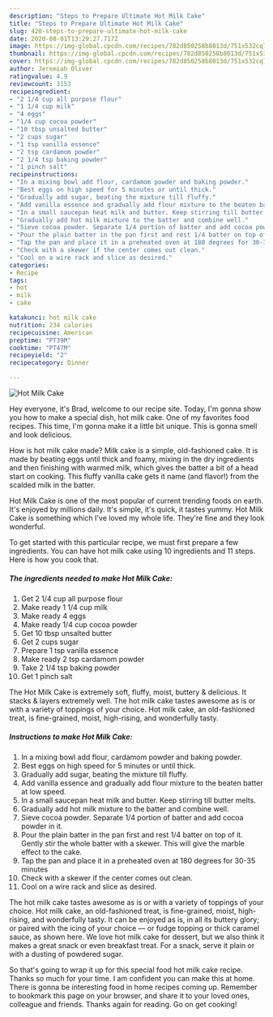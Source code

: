 ```yaml
---
description: "Steps to Prepare Ultimate Hot Milk Cake"
title: "Steps to Prepare Ultimate Hot Milk Cake"
slug: 420-steps-to-prepare-ultimate-hot-milk-cake
date: 2020-08-01T13:29:27.717Z
image: https://img-global.cpcdn.com/recipes/782d850258b8013d/751x532cq70/hot-milk-cake-recipe-main-photo.jpg
thumbnail: https://img-global.cpcdn.com/recipes/782d850258b8013d/751x532cq70/hot-milk-cake-recipe-main-photo.jpg
cover: https://img-global.cpcdn.com/recipes/782d850258b8013d/751x532cq70/hot-milk-cake-recipe-main-photo.jpg
author: Jeremiah Oliver
ratingvalue: 4.9
reviewcount: 3153
recipeingredient:
- "2 1/4 cup all purpose flour"
- "1 1/4 cup milk"
- "4 eggs"
- "1/4 cup cocoa powder"
- "10 tbsp unsalted butter"
- "2 cups sugar"
- "1 tsp vanilla essence"
- "2 tsp cardamom powder"
- "2 1/4 tsp baking powder"
- "1 pinch salt"
recipeinstructions:
- "In a mixing bowl add flour, cardamom powder and baking powder."
- "Best eggs on high speed for 5 minutes or until thick."
- "Gradually add sugar, beating the mixture till fluffy."
- "Add vanilla essence and gradually add flour mixture to the beaten batter at low speed."
- "In a small saucepan heat milk and butter. Keep stirring till butter melts."
- "Gradually add hot milk mixture to the batter and combine well."
- "Sieve cocoa powder. Separate 1/4 portion of batter and add cocoa powder in it."
- "Pour the plain batter in the pan first and rest 1/4 batter on top of it. Gently stir the whole batter with a skewer. This will give the marble effect to the cake."
- "Tap the pan and place it in a preheated oven at 180 degrees for 30-35 minutes"
- "Check with a skewer if the center comes out clean."
- "Cool on a wire rack and slice as desired."
categories:
- Recipe
tags:
- hot
- milk
- cake

katakunci: hot milk cake 
nutrition: 234 calories
recipecuisine: American
preptime: "PT39M"
cooktime: "PT47M"
recipeyield: "2"
recipecategory: Dinner

---
```



![Hot Milk Cake](https://img-global.cpcdn.com/recipes/782d850258b8013d/751x532cq70/hot-milk-cake-recipe-main-photo.jpg)

Hey everyone, it's Brad, welcome to our recipe site. Today, I'm gonna show you how to make a special dish, hot milk cake. One of my favorites food recipes. This time, I'm gonna make it a little bit unique. This is gonna smell and look delicious.

How is hot milk cake made? Milk cake is a simple, old-fashioned cake. It is made by beating eggs until thick and foamy, mixing in the dry ingredients and then finishing with warmed milk, which gives the batter a bit of a head start on cooking. This fluffy vanilla cake gets it name (and flavor!) from the scalded milk in the batter.

Hot Milk Cake is one of the most popular of current trending foods on earth. It's enjoyed by millions daily. It's simple, it's quick, it tastes yummy. Hot Milk Cake is something which I've loved my whole life. They're fine and they look wonderful.


To get started with this particular recipe, we must first prepare a few ingredients. You can have hot milk cake using 10 ingredients and 11 steps. Here is how you cook that.

<!--inarticleads1-->

##### The ingredients needed to make Hot Milk Cake:

1. Get 2 1/4 cup all purpose flour
1. Make ready 1 1/4 cup milk
1. Make ready 4 eggs
1. Make ready 1/4 cup cocoa powder
1. Get 10 tbsp unsalted butter
1. Get 2 cups sugar
1. Prepare 1 tsp vanilla essence
1. Make ready 2 tsp cardamom powder
1. Take 2 1/4 tsp baking powder
1. Get 1 pinch salt


The Hot Milk Cake is extremely soft, fluffy, moist, buttery &amp; delicious. It stacks &amp; layers extremely well. The hot milk cake tastes awesome as is or with a variety of toppings of your choice. Hot milk cake, an old-fashioned treat, is fine-grained, moist, high-rising, and wonderfully tasty. 

<!--inarticleads2-->

##### Instructions to make Hot Milk Cake:

1. In a mixing bowl add flour, cardamom powder and baking powder.
1. Best eggs on high speed for 5 minutes or until thick.
1. Gradually add sugar, beating the mixture till fluffy.
1. Add vanilla essence and gradually add flour mixture to the beaten batter at low speed.
1. In a small saucepan heat milk and butter. Keep stirring till butter melts.
1. Gradually add hot milk mixture to the batter and combine well.
1. Sieve cocoa powder. Separate 1/4 portion of batter and add cocoa powder in it.
1. Pour the plain batter in the pan first and rest 1/4 batter on top of it. Gently stir the whole batter with a skewer. This will give the marble effect to the cake.
1. Tap the pan and place it in a preheated oven at 180 degrees for 30-35 minutes
1. Check with a skewer if the center comes out clean.
1. Cool on a wire rack and slice as desired.


The hot milk cake tastes awesome as is or with a variety of toppings of your choice. Hot milk cake, an old-fashioned treat, is fine-grained, moist, high-rising, and wonderfully tasty. It can be enjoyed as is, in all its buttery glory; or paired with the icing of your choice — or fudge topping or thick caramel sauce, as shown here. We love hot milk cake for dessert, but we also think it makes a great snack or even breakfast treat. For a snack, serve it plain or with a dusting of powdered sugar. 

So that's going to wrap it up for this special food hot milk cake recipe. Thanks so much for your time. I am confident you can make this at home. There is gonna be interesting food in home recipes coming up. Remember to bookmark this page on your browser, and share it to your loved ones, colleague and friends. Thanks again for reading. Go on get cooking!
